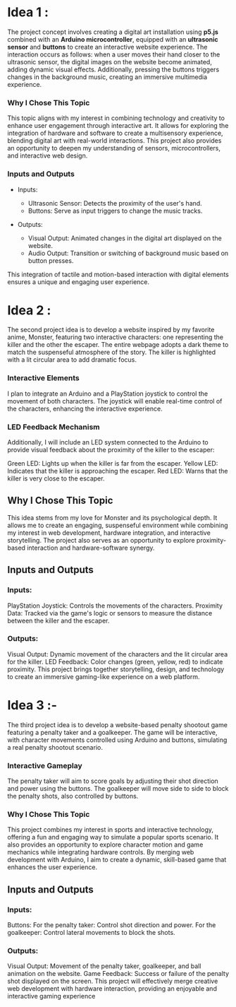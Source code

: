 # Idea 1 : 
The project concept involves creating a digital art installation using **p5.js** combined with an **Arduino microcontroller**, equipped with an **ultrasonic sensor** and **buttons** to create an interactive website experience. The interaction occurs as follows: when a user moves their hand closer to the ultrasonic sensor, the digital images on the website become animated, adding dynamic visual effects. Additionally, pressing the buttons triggers changes in the background music, creating an immersive multimedia experience.

### Why I Chose This Topic
This topic aligns with my interest in combining technology and creativity to enhance user engagement through interactive art. It allows for exploring the integration of hardware and software to create a multisensory experience, blending digital art with real-world interactions. This project also provides an opportunity to deepen my understanding of sensors, microcontrollers, and interactive web design.

### Inputs and Outputs
- Inputs:
  - Ultrasonic Sensor: Detects the proximity of the user's hand.
  - Buttons: Serve as input triggers to change the music tracks.

- Outputs:
  - Visual Output: Animated changes in the digital art displayed on the website.
  - Audio Output: Transition or switching of background music based on button presses.

This integration of tactile and motion-based interaction with digital elements ensures a unique and engaging user experience.

# Idea 2 :
The second project idea is to develop a website inspired by my favorite anime, Monster, featuring two interactive characters: one representing the killer and the other the escaper. The entire webpage adopts a dark theme to match the suspenseful atmosphere of the story. The killer is highlighted with a lit circular area to add dramatic focus.

### Interactive Elements
I plan to integrate an Arduino and a PlayStation joystick to control the movement of both characters. The joystick will enable real-time control of the characters, enhancing the interactive experience.

### LED Feedback Mechanism
Additionally, I will include an LED system connected to the Arduino to provide visual feedback about the proximity of the killer to the escaper:

Green LED: Lights up when the killer is far from the escaper.
Yellow LED: Indicates that the killer is approaching the escaper.
Red LED: Warns that the killer is very close to the escaper.

## Why I Chose This Topic
This idea stems from my love for Monster and its psychological depth. It allows me to create an engaging, suspenseful environment while combining my interest in web development, hardware integration, and interactive storytelling. The project also serves as an opportunity to explore proximity-based interaction and hardware-software synergy.

## Inputs and Outputs
### Inputs:
PlayStation Joystick: Controls the movements of the characters.
Proximity Data: Tracked via the game's logic or sensors to measure the distance between the killer and the escaper.

### Outputs:
Visual Output: Dynamic movement of the characters and the lit circular area for the killer.
LED Feedback: Color changes (green, yellow, red) to indicate proximity.
This project brings together storytelling, design, and technology to create an immersive gaming-like experience on a web platform.

# Idea 3 :- 

The third project idea is to develop a website-based penalty shootout game featuring a penalty taker and a goalkeeper. The game will be interactive, with character movements controlled using Arduino and buttons, simulating a real penalty shootout scenario.

### Interactive Gameplay
The penalty taker will aim to score goals by adjusting their shot direction and power using the buttons.
The goalkeeper will move side to side to block the penalty shots, also controlled by buttons.
### Why I Chose This Topic
This project combines my interest in sports and interactive technology, offering a fun and engaging way to simulate a popular sports scenario. It also provides an opportunity to explore character motion and game mechanics while integrating hardware controls. By merging web development with Arduino, I aim to create a dynamic, skill-based game that enhances the user experience.

## Inputs and Outputs
### Inputs:
Buttons:
For the penalty taker: Control shot direction and power.
For the goalkeeper: Control lateral movements to block the shots.

### Outputs:
Visual Output: Movement of the penalty taker, goalkeeper, and ball animation on the website.
Game Feedback: Success or failure of the penalty shot displayed on the screen.
This project will effectively merge creative web development with hardware interaction, providing an enjoyable and interactive gaming experience
